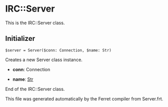 # IRC::Server

This is the IRC::Server class.




## Initializer

```
$server = Server($conn: Connection, $name: Str)
```

Creates a new Server class instance.


* __conn__: Connection  

* __name__: [Str](/doc/std/String.md)  






End of the IRC::Server class.

This file was generated automatically by the Ferret compiler from
Server.frt.